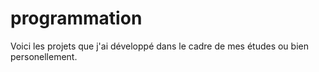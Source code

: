 # programmation
Voici les projets que j'ai développé dans le cadre de mes études ou bien personellement.
